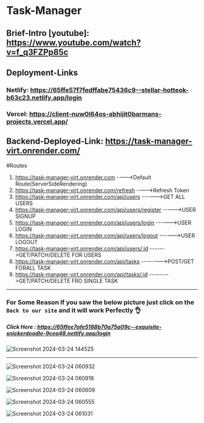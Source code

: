 # Task-Manager
## Brief-Intro [youtube]: https://www.youtube.com/watch?v=f_q3FZPp85c

## Deployment-Links

### Netlify: https://65ffe57f7fedffabe75436c9--stellar-hotteok-b63c23.netlify.app/login

### Vercel: https://client-nuw0l64os-abhijit0barmans-projects.vercel.app/

## Backend-Deployed-Link: https://task-manager-virt.onrender.com/


#Routes
1. https://task-manager-virt.onrender.com ---->Default Route(ServerSideRendering) 
2. https://task-manager-virt.onrender.com/refresh ---->Refresh Token
3. https://task-manager-virt.onrender.com/api/users ------>GET ALL USERS
4. https://task-manager-virt.onrender.com/api/users/register ----->USER SIGNUP
5. https://task-manager-virt.onrender.com/api/users/login  ------>USER LOGIN
6. https://task-manager-virt.onrender.com/api/users/logout ------>USER LOGOUT
7. https://task-manager-virt.onrender.com/api/users/:id ------>GET/PATCH/DELETE FOR USERS
8. https://task-manager-virt.onrender.com/api/tasks  -------->POST/GET FORALL TASK
9. https://task-manager-virt.onrender.com/api/tasks/:id  -------->GET/PATCH/DELETE FRO SINGLE TASK

***

### For Some Reason If you saw the below picture just click on the ` Back to our site` and it will work Perfectly 👌
##### Click Here : https://65ffee7afe5188b70a75a09c--exquisite-snickerdoodle-9cea48.netlify.app/login
![Screenshot 2024-03-24 144525](https://github.com/Abhijit0Barman/Task-Manager/assets/113384779/6aab9748-deb2-4d1e-a981-1637dad272b8)


***

![Screenshot 2024-03-24 060932](https://github.com/Abhijit0Barman/Task-Manager/assets/113384779/209f6041-6bf2-4707-8b35-6bd8947b206c)

![Screenshot 2024-03-24 060918](https://github.com/Abhijit0Barman/Task-Manager/assets/113384779/af84be3f-d92c-46a7-b206-34f1f99a15b1)

![Screenshot 2024-03-24 060609](https://github.com/Abhijit0Barman/Task-Manager/assets/113384779/cb8155b9-5129-4a4e-9777-5eb8ab8c36c9)

![Screenshot 2024-03-24 060555](https://github.com/Abhijit0Barman/Task-Manager/assets/113384779/79ea74f4-1aba-4df4-bc56-910874653c94)

![Screenshot 2024-03-24 061031](https://github.com/Abhijit0Barman/Task-Manager/assets/113384779/8cfa6b6e-f549-4c4b-98d1-1ca57dbc90f5)
